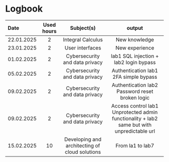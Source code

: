 # Logbook


| Date  | Used hours | Subject(s) |  output |
| :---         |     :---:      |     :---:      |     :---:      |
| 22.01.2025 | 2 | Integral Calculus  | New knowledge  |
| 23.01.2025 | 2 | User interfaces  | New experience  |
| 01.02.2025 | 2 | Cybersecurity and data privacy | lab1 SQL injection + lab2 login bypass  |
| 05.02.2025 | 2 | Cybersecurity and data privacy | Authentication lab1 2FA simple bypass |
| 09.02.2025 | 2 | Cybersecurity and data privacy  | Authentication lab2 Password reset broken logic |
| 09.02.2025 | 2 | Cybersecurity and data privacy  | Access control lab1 Unprotected admin functionality + lab2 same but with unpredictable url  |
| 15.02.2025 | 10 |  Developing and architecting of cloud solutions  | From la1 to lab7  |
